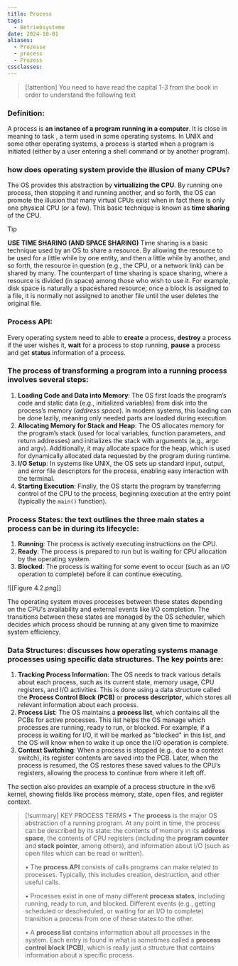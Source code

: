 ```yaml
---
title: Process
tags:
  - Betriebsysteme
date: 2024-10-01
aliases:
  - Prozesse
  - process
  - Prozess
cssclasses:
---
```


> [!attention]
> You need to have read the capital 1-3 from the book in order to understand the following text

### Definition: 
A process is **an instance of a program running in a computer**. It is close in meaning to task , a term used in some operating systems. In UNIX and some other operating systems, a process is started when a program is initiated (either by a user entering a shell command or by another program).

### how does operating system provide the illusion of many CPUs?
The OS provides this abstraction by **virtualizing the CPU**. By running one process, then stopping it and running another, and so forth, the OS can promote the illusion that many virtual CPUs exist when in fact there is only one physical CPU (or a few). This basic technique is known as **time sharing** of the CPU.

> [!tip] 
 > **USE TIME SHARING (AND SPACE SHARING)**
> Time sharing is a basic technique used by an OS to share a resource. By allowing the resource to be used for a little while by one entity, and then a little while by another, and so forth, the resource in question (e.g., the CPU, or a network link) can be shared by many. The counterpart of time sharing is space sharing, where a resource is divided (in space) among those who wish to use it. For example, disk space is naturally a spaceshared resource; once a block is assigned to a file, it is normally not assigned to another file until the user deletes the original file.

### Process API:
Every operating system need to able to **create** a process, **destroy** a process if the user wishes it, **wait** for a process to stop running, **pause** a process and get **status** information of a process.

### The process of transforming a program into a running process involves several steps:
1. **Loading Code and Data into Memory**: The OS first loads the program’s code and static data (e.g., initialized variables) from disk into the process’s memory (*address space*). In modern systems, this loading can be done lazily, meaning only needed parts are loaded during execution.
2. **Allocating Memory for Stack and Heap**: The OS allocates memory for the program’s stack (used for local variables, function parameters, and return addresses) and initializes the stack with arguments (e.g., argc and argv). Additionally, it may allocate space for the heap, which is used for dynamically allocated data requested by the program during runtime.
3. **I/O Setup**: In systems like UNIX, the OS sets up standard input, output, and error file descriptors for the process, enabling easy interaction with the terminal.
4. **Starting Execution**: Finally, the OS starts the program by transferring control of the CPU to the process, beginning execution at the entry point (typically the `main()` function).

### **Process States**: the text outlines the three main states a process can be in during its lifecycle:
1. **Running**: The process is actively executing instructions on the CPU.
2. **Ready**: The process is prepared to run but is waiting for CPU allocation by the operating system.
3. **Blocked**: The process is waiting for some event to occur (such as an I/O operation to complete) before it can continue executing.

![[Figure 4.2.png]]

The operating system moves processes between these states depending on the CPU's availability and external events like I/O completion. The transitions between these states are managed by the OS scheduler, which decides which process should be running at any given time to maximize system efficiency.

### **Data Structures**: discusses how operating systems manage processes using specific data structures. The key points are:

1. **Tracking Process Information**: The OS needs to track various details about each process, such as its current state, memory usage, CPU registers, and I/O activities. This is done using a data structure called the **Process Control Block (PCB)** or **process descriptor**, which stores all relevant information about each process.
2. **Process List**: The OS maintains a **process list**, which contains all the PCBs for active processes. This list helps the OS manage which processes are running, ready to run, or blocked. For example, if a process is waiting for I/O, it will be marked as "blocked" in this list, and the OS will know when to wake it up once the I/O operation is complete.
3. **Context Switching**: When a process is stopped (e.g., due to a context switch), its register contents are saved into the PCB. Later, when the process is resumed, the OS restores these saved values to the CPU’s registers, allowing the process to continue from where it left off.

The section also provides an example of a process structure in the xv6 kernel, showing fields like process memory, state, open files, and register context.


> [!summary] KEY PROCESS TERMS
> • The **process** is the major OS abstraction of a running program. At any point in time, the process can be described by its state: the contents of memory in its **address space**, the contents of CPU registers (including the **program counter** and **stack pointer**, among others), and information about I/O (such as open files which can be read or written). 
> 
> • The **process API** consists of calls programs can make related to processes. Typically, this includes creation, destruction, and other useful calls. 
> 
> • Processes exist in one of many different **process states**, including running, ready to run, and blocked. Different events (e.g., getting scheduled or descheduled, or waiting for an I/O to complete) transition a process from one of these states to the other. 
> 
> • A **process list** contains information about all processes in the system. Each entry is found in what is sometimes called a **process control block (PCB)**, which is really just a structure that contains information about a specific process.


